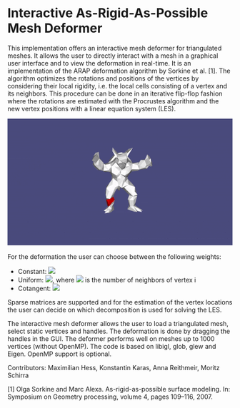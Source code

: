 # Interactive As-Rigid-As-Possible Mesh Deformer

This implementation offers an interactive mesh deformer for triangulated meshes. It allows the user to directly interact with a mesh in a graphical user interface and to view the deformation in real-time. It is an implementation of the ARAP deformation algorithm by Sorkine et al. [1]. 
The algorithm optimizes the rotations and positions of the vertices by considering their local rigidity, i.e. the local cells consisting of a vertex and its neighbors. This procedure can be done in an iterative flip-flop fashion where the rotations are estimated with the Procrustes algorithm and the new vertex positions with a linear equation system (LES).

![](arap.gif)


For the deformation the user can choose between the following weights:
- Constant: <img src="https://render.githubusercontent.com/render/math?math=w_{ij}=1">
- Uniform: <img src="https://render.githubusercontent.com/render/math?math=w_{ij}=\frac{1}{|N(v_i)|}">, where <img src="https://render.githubusercontent.com/render/math?math=|N(v_i)|"> is the number of neighbors of vertex i
- Cotangent: <img src="https://render.githubusercontent.com/render/math?math=w_{ij} = \frac{1}{2}(cot(\alpha_{ij}) %2B cot(\beta_{ij}))">

Sparse matrices are supported and for the estimation of the vertex locations the user can decide on which decomposition is used for solving the LES.

The interactive mesh deformer allows the user to load a triangulated mesh, select static vertices and handles. The deformation is done by dragging the handles in the GUI. The deformer performs well on meshes up to 1000 vertices (without OpenMP). The code is based on libigl, glob, glew and Eigen. OpenMP support is optional.

Contributors: Maximilian Hess, Konstantin Karas, Anna Reithmeir, Moritz Schirra


[1] Olga Sorkine and Marc Alexa. As-rigid-as-possible surface modeling. In: Symposium on Geometry processing, volume 4, pages 109–116, 2007.
